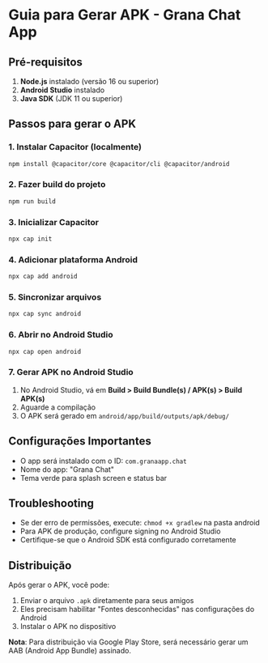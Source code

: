 
# Guia para Gerar APK - Grana Chat App

## Pré-requisitos

1. **Node.js** instalado (versão 16 ou superior)
2. **Android Studio** instalado
3. **Java SDK** (JDK 11 ou superior)

## Passos para gerar o APK

### 1. Instalar Capacitor (localmente)

```bash
npm install @capacitor/core @capacitor/cli @capacitor/android
```

### 2. Fazer build do projeto

```bash
npm run build
```

### 3. Inicializar Capacitor

```bash
npx cap init
```

### 4. Adicionar plataforma Android

```bash
npx cap add android
```

### 5. Sincronizar arquivos

```bash
npx cap sync android
```

### 6. Abrir no Android Studio

```bash
npx cap open android
```

### 7. Gerar APK no Android Studio

1. No Android Studio, vá em **Build > Build Bundle(s) / APK(s) > Build APK(s)**
2. Aguarde a compilação
3. O APK será gerado em `android/app/build/outputs/apk/debug/`

## Configurações Importantes

- O app será instalado com o ID: `com.granaapp.chat`
- Nome do app: "Grana Chat"
- Tema verde para splash screen e status bar

## Troubleshooting

- Se der erro de permissões, execute: `chmod +x gradlew` na pasta android
- Para APK de produção, configure signing no Android Studio
- Certifique-se que o Android SDK está configurado corretamente

## Distribuição

Após gerar o APK, você pode:
1. Enviar o arquivo `.apk` diretamente para seus amigos
2. Eles precisam habilitar "Fontes desconhecidas" nas configurações do Android
3. Instalar o APK no dispositivo

**Nota**: Para distribuição via Google Play Store, será necessário gerar um AAB (Android App Bundle) assinado.
